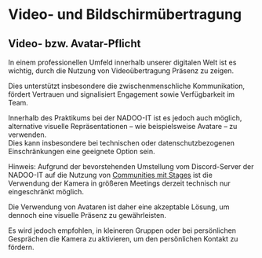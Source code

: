 # Video- und Bildschirmübertragung

## Video- bzw. Avatar-Pflicht

In einem professionellen Umfeld innerhalb unserer digitalen Welt ist es wichtig, durch die Nutzung von Videoübertragung Präsenz zu zeigen.

Dies unterstützt insbesondere die zwischenmenschliche Kommunikation, fördert Vertrauen und signalisiert Engagement sowie Verfügbarkeit im Team.

Innerhalb des Praktikums bei der NADOO-IT ist es jedoch auch möglich, alternative visuelle Repräsentationen – wie beispielsweise Avatare – zu verwenden.  
Dies kann insbesondere bei technischen oder datenschutzbezogenen Einschränkungen eine geeignete Option sein.

Hinweis: Aufgrund der bevorstehenden Umstellung vom Discord-Server der NADOO-IT auf die Nutzung von [Communities mit Stages](https://github.com/NADOOIT/NADOO-Launchpad/issues/1187) ist die Verwendung der Kamera in größeren Meetings derzeit technisch nur eingeschränkt möglich.

Die Verwendung von Avataren ist daher eine akzeptable Lösung, um dennoch eine visuelle Präsenz zu gewährleisten.

Es wird jedoch empfohlen, in kleineren Gruppen oder bei persönlichen Gesprächen die Kamera zu aktivieren, um den persönlichen Kontakt zu fördern.
